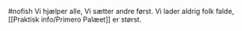 #nofish 
Vi hjælper alle,
Vi sætter andre først.
Vi lader aldrig folk falde,
[[Praktisk info/Primero Palæet]] er størst.
